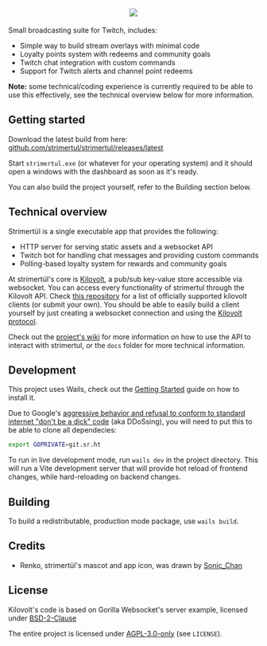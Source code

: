 # <center><img src="https://raw.githubusercontent.com/strimertul/strimertul/master/frontend/assets/images/readme-logo.svg"/></center>

Small broadcasting suite for Twitch, includes:

- Simple way to build stream overlays with minimal code
- Loyalty points system with redeems and community goals
- Twitch chat integration with custom commands
- Support for Twitch alerts and channel point redeems

**Note:** some technical/coding experience is currently required to be able to use this effectively, see the technical overview below for more information.

## Getting started

Download the latest build from here: [github.com/strimertul/strimertul/releases/latest](https://github.com/strimertul/strimertul/releases/latest)

Start `strimertul.exe` (or whatever for your operating system) and it should open a windows with the dashboard as soon as it's ready.

You can also build the project yourself, refer to the Building section below.

## Technical overview

Strimertül is a single executable app that provides the following:

- HTTP server for serving static assets and a websocket API
- Twitch bot for handling chat messages and providing custom commands
- Polling-based loyalty system for rewards and community goals

At strimertül's core is [Kilovolt](https://github.com/strimertul/kilovolt), a pub/sub key-value store accessible via websocket. You can access every functionality of strimertul through the Kilovolt API. Check [this repository](https://github.com/strimertul/kilovolt-clients) for a list of officially supported kilovolt clients (or submit your own). You should be able to easily build a client yourself by just creating a websocket connection and using the [Kilovolt protocol](https://github.com/strimertul/kilovolt/blob/main/PROTOCOL.md).

Check out the [project's wiki](https://github.com/strimertul/strimertul/wiki) for more information on how to use the API to interact with strimertul, or the `docs` folder for more technical information.

## Development

This project uses Wails, check out the [Getting Started](https://wails.io/docs/gettingstarted/installation) guide on how to install it.

Due to Google's [aggressive behavior and refusal to conform to standard internet "don't be a dick" code](https://drewdevault.com/2022/05/25/Google-has-been-DDoSing-sourcehut.html) (aka DDoSsing), you will need to put this to be able to clone all dependecies:

```sh
export GOPRIVATE=git.sr.ht
```

To run in live development mode, run `wails dev` in the project directory. This will run a Vite development server that will provide hot reload of frontend changes, while hard-reloading on backend changes.

## Building

To build a redistributable, production mode package, use `wails build`.

## Credits

- Renko, strimertül's mascot and app icon, was drawn by [Sonic_Chan]

[sonic_chan]: https://twitter.com/Sonic__Chan

## License

Kilovolt's code is based on Gorilla Websocket's server example, licensed under [BSD-2-Clause](https://github.com/gorilla/websocket/blob/master/LICENSE)

The entire project is licensed under [AGPL-3.0-only](LICENSE) (see `LICENSE`).
